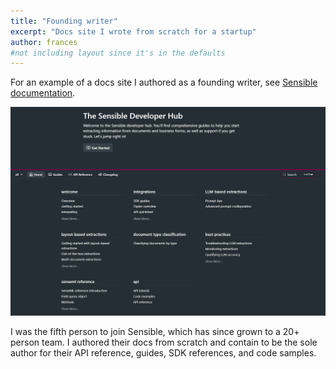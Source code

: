 ```yaml
---
title: "Founding writer"
excerpt: "Docs site I wrote from scratch for a startup"
author: frances
#not including layout since it's in the defaults
---
```



For an example of a docs site I authored as a founding writer, see [Sensible documentation](https://docs.sensible.so).

![Before](/assets/images/portfolio/sensible_docs.png)

I was the fifth person to join Sensible, which has since grown to a 20+ person team. I authored their docs from scratch and contain to be the sole author for their API reference, guides, SDK references, and code samples.


